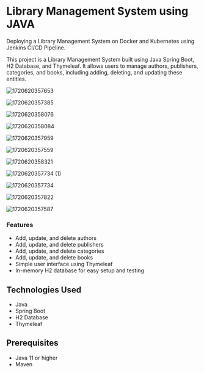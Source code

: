 # Library Management System using JAVA
Deploying a Library Management System on Docker and Kubernetes using Jenkins CI/CD Pipeline.

This project is a Library Management System built using Java Spring Boot, H2 Database, and Thymeleaf. It allows users to manage authors, publishers, categories, and books, including adding, deleting, and updating these entities.

![1720620357653](https://github.com/user-attachments/assets/5fb00459-cb81-4fee-9486-596d61fcd076)

![1720620357385](https://github.com/user-attachments/assets/48e4d5ac-8fb2-4d3f-a53b-cf584c0eafbd)

![1720620358076](https://github.com/user-attachments/assets/807d3be5-5d34-45dd-8449-14daa5e85825)

![1720620358084](https://github.com/user-attachments/assets/f4c8e58e-17cb-4404-b681-2e09e78f7af0)

![1720620357959](https://github.com/user-attachments/assets/1bf46300-94a0-4fe3-aee0-9d474ed18c85)

![1720620357559](https://github.com/user-attachments/assets/ee280313-13e0-4be1-9a47-b36a27f742b4)

![1720620358321](https://github.com/user-attachments/assets/6cddf873-4202-408a-8756-a8c92c7281d1)

![1720620357734 (1)](https://github.com/user-attachments/assets/eab5d8be-0318-4095-9983-9560fbb711ca)

![1720620357734](https://github.com/user-attachments/assets/66c7882a-90c7-49da-b18b-fd162783f15d)

![1720620357822](https://github.com/user-attachments/assets/23cc626a-d535-47b0-b69e-94133200ba40)

![1720620357587](https://github.com/user-attachments/assets/84bc5cb1-5ea3-4d21-ac0b-4d9ffcc2e468)


### Features

- Add, update, and delete authors
- Add, update, and delete publishers
- Add, update, and delete categories
- Add, update, and delete books
- Simple user interface using Thymeleaf
- In-memory H2 database for easy setup and testing

## Technologies Used

- Java
- Spring Boot
- H2 Database
- Thymeleaf


## Prerequisites

- Java 11 or higher
- Maven

